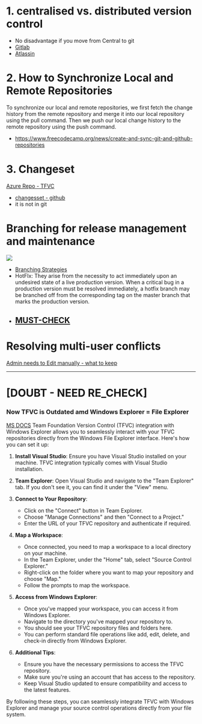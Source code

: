 # 1. centralised vs. distributed version control
- No disadvantage if you move from Central to git
- [Gitlab](https://about.gitlab.com/blog/2020/11/19/move-to-distributed-vcs/)
- [Atlassin](https://www.atlassian.com/blog/software-teams/version-control-centralized-dvcs)

# 2. How to Synchronize Local and Remote Repositories
To synchronize our local and remote repositories, we first fetch the change history from the remote repository and merge it into our local repository using the pull command. Then we push our local change history to the remote repository using the push command.
- https://www.freecodecamp.org/news/create-and-sync-git-and-github-repositories

# 3. Changeset 
[Azure Repo - TFVC](https://learn.microsoft.com/en-us/azure/devops/repos/tfvc/find-view-changesets?view=azure-devops)
- [changesset - github](https://davistobias.com/articles/adding-changeset/)
- it is not in git 

# Branching for release management and maintenance
![](https://miro.medium.com/v2/resize:fit:828/format:webp/0*G2z5FjDvIsQRfKvM.png)
- [Branching Strategies](https://medium.com/@selvamraju007/git-branching-strategies-a6eafe4541ae)
- HotFIx: They arise from the necessity to act immediately upon an undesired state of a live production version. When a critical bug in a production version must be resolved immediately, a hotfix branch may be branched off from the corresponding tag on the master branch that marks the production version.
- ## [MUST-CHECK](https://dev.to/zigrazor/git-hotfix-branches-the-final-guide-1mll)

# Resolving multi-user conflicts
[Admin needs to Edit manually - what to keep ](https://sentry.io/answers/resolve-merge-conflicts-in-git/)

--------------------------------------------------------------------------
# [DOUBT - NEED RE_CHECK]
### Now TFVC is Outdated amd Windows Explorer = File Explorer
[MS DOCS](https://learn.microsoft.com/en-us/azure/devops/repos/tfvc/use-source-control-explorer-manage-files-under-version-control?view=azure-devops)
Team Foundation Version Control (TFVC) integration with Windows Explorer allows you to seamlessly interact with your TFVC repositories directly from the Windows File Explorer interface. Here's how you can set it up:

1. **Install Visual Studio**:
   Ensure you have Visual Studio installed on your machine. TFVC integration typically comes with Visual Studio installation.

2. **Team Explorer**:
   Open Visual Studio and navigate to the "Team Explorer" tab. If you don't see it, you can find it under the "View" menu.

3. **Connect to Your Repository**:
   - Click on the "Connect" button in Team Explorer.
   - Choose "Manage Connections" and then "Connect to a Project."
   - Enter the URL of your TFVC repository and authenticate if required.

4. **Map a Workspace**:
   - Once connected, you need to map a workspace to a local directory on your machine.
   - In the Team Explorer, under the "Home" tab, select "Source Control Explorer."
   - Right-click on the folder where you want to map your repository and choose "Map."
   - Follow the prompts to map the workspace.

5. **Access from Windows Explorer**:
   - Once you've mapped your workspace, you can access it from Windows Explorer.
   - Navigate to the directory you've mapped your repository to.
   - You should see your TFVC repository files and folders here.
   - You can perform standard file operations like add, edit, delete, and check-in directly from Windows Explorer.

6. **Additional Tips**:
   - Ensure you have the necessary permissions to access the TFVC repository.
   - Make sure you're using an account that has access to the repository.
   - Keep Visual Studio updated to ensure compatibility and access to the latest features.

By following these steps, you can seamlessly integrate TFVC with Windows Explorer and manage your source control operations directly from your file system.
